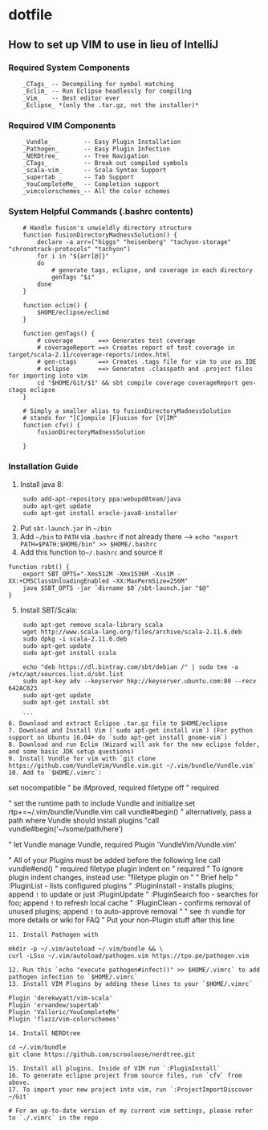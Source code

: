 # dotfile
## How to set up VIM to use in lieu of IntelliJ	
### Required System Components
		_CTags_ -- Decompiling for symbol matching
		_Eclim_ -- Run Eclipse headlessly for compiling
		_Vim_   -- Best editor ever
		_Eclipse_ *(only the .tar.gz, not the installer)*
### Required VIM Components
		_Vundle_    	 -- Easy Plugin Installation
		_Pathogen_  	 -- Easy Plugin Infection
		_NERDtree_  	 -- Tree Navigation
		_CTags_	    	 -- Break out compiled symbols
		_scala-vim_ 	 -- Scala Syntax Support
		_supertab _ 	 -- Tab Support
		_YouCompleteMe_  -- Completion support
		_vimcolorschemes_-- All the color schemes
### System Helpful Commands (.bashrc contents)
		# Handle fusion's unwieldly directory structure
		function fusionDirectoryMadnessSolution() {
			declare -a arr=("higgs" "heisenberg" "tachyon-storage" "chronotrack-protocols" "tachyon")
			for i in "${arr[@]}"
			do  
				# generate tags, eclipse, and coverage in each directory
				genTags "$i"
			done
		}

		function eclim() {
			$HOME/eclipse/eclimd
		}

		function genTags() {
			# coverage       ==> Generates test coverage
			# coverageReport ==> Creates report of test coverage in target/scala-2.11/coverage-reports/index.html
			# gen-ctags      ==> Creates .tags file for vim to use as IDE
			# eclipse        ==> Generates .classpath and .project files for importing into vim
			cd "$HOME/Git/$1" && sbt compile coverage coverageReport gen-ctags eclipse
		}
	
		# Simply a smaller alias to fusionDirectoryMadnessSolution
		# stands for "[C]ompile [F]usion for [V]IM"
		function cfv() {
			fusionDirectoryMadnessSolution

		}

### Installation Guide
1. Install java 8:
```
    sudo add-apt-repository ppa:webupd8team/java
    sudo apt-get update
    sudo apt-get install oracle-java8-installer
```
2. Put `sbt-launch.jar` in `~/bin`
3. Add `~/bin` to `PATH` via `.bashrc` if not already there --> `echo "export PATH=$PATH:$HOME/bin" >> $HOME/.bashrc`
4. Add this function to`~/.bashrc` and source it
```
function rsbt() {
	export SBT_OPTS="-Xms512M -Xmx1536M -Xss1M -XX:+CMSClassUnloadingEnabled -XX:MaxPermSize=256M"
	java $SBT_OPTS -jar `dirname $0`/sbt-launch.jar "$@"
}

```
5. Install SBT/Scala:
```
	sudo apt-get remove scala-library scala
	wget http://www.scala-lang.org/files/archive/scala-2.11.6.deb
	sudo dpkg -i scala-2.11.6.deb
	sudo apt-get update
	sudo apt-get install scala

	echo "deb https://dl.bintray.com/sbt/debian /" | sudo tee -a /etc/apt/sources.list.d/sbt.list
	sudo apt-key adv --keyserver hkp://keyserver.ubuntu.com:80 --recv 642AC823
	sudo apt-get update
	sudo apt-get install sbt

	```
6. Download and extract Eclipse .tar.gz file to $HOME/eclipse
7. Download and Install Vim (`sudo apt-get install vim`) (For python support on Ubuntu 16.04+ do `sudo apt-get install gnome-vim`)
8. Download and run Eclim (Wizard will ask for the new eclipse folder, and some basic JDK setup questions)
9. Install Vundle for vim with `git clone https://github.com/VundleVim/Vundle.vim.git ~/.vim/bundle/Vundle.vim`
10. Add to `$HOME/.vimrc`:
```

set nocompatible              " be iMproved, required
filetype off                  " required

" set the runtime path to include Vundle and initialize
set rtp+=~/.vim/bundle/Vundle.vim
call vundle#begin()
" alternatively, pass a path where Vundle should install plugins
"call vundle#begin('~/some/path/here')

" let Vundle manage Vundle, required
Plugin 'VundleVim/Vundle.vim'


" All of your Plugins must be added before the following line
call vundle#end()            " required
filetype plugin indent on    " required
" To ignore plugin indent changes, instead use:
"filetype plugin on
"
" Brief help
" :PluginList       - lists configured plugins
" :PluginInstall    - installs plugins; append `!` to update or just :PluginUpdate
" :PluginSearch foo - searches for foo; append `!` to refresh local cache
" :PluginClean      - confirms removal of unused plugins; append `!` to auto-approve removal
"
" see :h vundle for more details or wiki for FAQ
" Put your non-Plugin stuff after this line
```
11. Install Pathogen with 
```
	mkdir -p ~/.vim/autoload ~/.vim/bundle && \
	curl -LSso ~/.vim/autoload/pathogen.vim https://tpo.pe/pathogen.vim
```
12. Run this `echo "execute pathogen#infect()" >> $HOME/.vimrc` to add pathogen infection to `$HOME/.vimrc`
13. Install VIM Plugins by adding these lines to your `$HOME/.vimrc`
```
	Plugin 'derekwyatt/vim-scala'
	Plugin 'ervandew/supertab'
	Plugin 'Valloric/YouCompleteMe'
	Plugin 'flazz/vim-colorschemes'
```
14. Install NERDtree
```
	cd ~/.vim/bundle
	git clone https://github.com/scrooloose/nerdtree.git
```
15. Install all plugins. Inside of VIM run `:PluginInstall`
16. To generate eclipse project from source files, run `cfv` from above.
17. To import your new project into vim, run `:ProjectImportDiscover ~/Git`

# For an up-to-date version of my current vim settings, please refer to `./.vimrc` in the repo 

